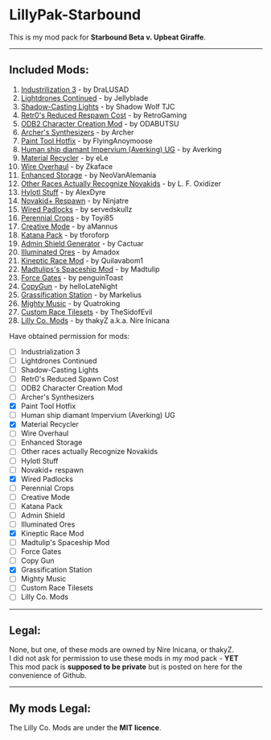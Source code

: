 # **LillyPak-Starbound**
This is my mod pack for **Starbound Beta v. Upbeat Giraffe**.

----------

## **Included Mods**:

 1. [Industrilization 3](http://forums.playstarbound.com/index.php?resources/2531/) - by DraLUSAD
 2. [Lightdrones Continued](http://forums.playstarbound.com/index.php?resources/2541/) - by Jellyblade
 3. [Shadow-Casting Lights](http://forums.playstarbound.com/index.php?resources/792/) - by Shadow Wolf TJC
 4. [Retr0's Reduced Respawn Cost](http://forums.playstarbound.com/index.php?resources/2667/) - by RetroGaming
 5. [ODB2 Character Creation Mod](http://forums.playstarbound.com/index.php?resources/1241/) - by ODABUTSU
 6. [Archer's Synthesizers](http://forums.playstarbound.com/index.php?resources/1397/) - by Archer
 7. [Paint Tool Hotfix](http://forums.playstarbound.com/index.php?resources/2619/) - by FlyingAnoymoose
 8. [Human ship diamant Impervium (Averking) UG](http://forums.playstarbound.com/index.php?resources/2610/) - by Averking
 9. [Material Recycler](http://forums.playstarbound.com/index.php?resources/2585/) - by eLe
 10. [Wire Overhaul](http://forums.playstarbound.com/index.php?resources/2547/) - by Zkaface
 11. [Enhanced Storage](http://forums.playstarbound.com/index.php?resources/2450/) - by NeoVanAlemania
 12. [Other Races Actually Recognize Novakids](http://forums.playstarbound.com/index.php?resources/2452/) - by L. F. Oxidizer
 13. [Hylotl Stuff](http://forums.playstarbound.com/index.php?resources/2281/) - by AlexDyre
 14. [Novakid+ Respawn](http://forums.playstarbound.com/index.php?resources/2522/) - by Ninjatre
 15. [Wired Padlocks](http://forums.playstarbound.com/index.php?resources/2517/) - by servedskullz
 16. [Perennial Crops](http://forums.playstarbound.com/index.php?resources/2403/) - by Toyi85
 17. [Creative Mode](http://forums.playstarbound.com/index.php?resources/614/) - by aMannus
 18. [Katana Pack](http://forums.playstarbound.com/index.php?resources/2464/) - by tforoforp
 19. [Admin Shield Generator](http://forums.playstarbound.com/index.php?resources/2462/) - by Cactuar
 20. [Illuminated Ores](http://forums.playstarbound.com/index.php?resources/2429/) - by Amadox
 21. [Kineptic Race Mod](http://forums.playstarbound.com/index.php?resources/2264/) - by Quilavabom1
 22. [Madtulips's Spaceship Mod](http://community.playstarbound.com/index.php?resources/59/) - by Madtulip
 23. [Force Gates](http://forums.playstarbound.com/index.php?resources/1406/) - by penguinToast
 24. [CopyGun](http://forums.playstarbound.com/index.php?resources/2418/) - by helloLateNight
 25. [Grassification Station](http://forums.playstarbound.com/index.php?resources/2296/) - by Markelius
 26. [Mighty Music](http://forums.playstarbound.com/index.php?resources/1266/) - by Quatroking
 27. [Custom Race Tilesets](#) - by TheSidofEvil
 28. [Lilly Co. Mods](#) - by thakyZ a.k.a. Nire Inicana

Have obtained permission for mods:
 - [ ] Industrialization 3
 - [ ] Lightdrones Continued
 - [ ] Shadow-Casting Lights
 - [ ] Retr0's Reduced Spawn Cost
 - [ ] ODB2 Character Creation Mod
 - [ ] Archer's Synthesizers
 - [x] Paint Tool Hotfix
 - [ ] Human ship diamant Impervium (Averking) UG
 - [x] Material Recycler
 - [ ] Wire Overhaul
 - [ ] Enhanced Storage
 - [ ] Other races actually Recognize Novakids
 - [ ] Hylotl Stuff
 - [ ] Novakid+ respawn
 - [x] Wired Padlocks
 - [ ] Perennial Crops
 - [ ] Creative Mode
 - [ ] Katana Pack
 - [ ] Admin Shield
 - [ ] Illuminated Ores
 - [x] Kineptic Race Mod
 - [ ] Madtulip's Spaceship Mod
 - [ ] Force Gates
 - [ ] Copy Gun
 - [x] Grassification Station
 - [ ] Mighty Music
 - [ ] Custom Race Tilesets
 - [ ] Lilly Co. Mods

----------

## **Legal**:

   None, but one, of these mods are owned by Nire Inicana, or thakyZ.   
   I did not ask for permission to use these mods in my mod pack - **YET**   
   This mod pack is **supposed to be private** but is posted on here for the convenience of Github.

----------

## **My mods Legal**:

The Lilly Co. Mods are under the **MIT licence**.

